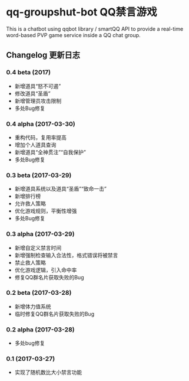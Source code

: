 # qq-groupshut-bot QQ禁言游戏
This is a chatbot using qqbot library / smartQQ API to provide a real-time word-based PVP game service inside a QQ chat group.

## Changelog 更新日志

### 0.4 beta (2017)
- 新增道具“怒不可遏”
- 修改道具“圣盾”
- 新增管理员攻击限制
- 多处Bug修复

### 0.4 alpha (2017-03-30)
- 重构代码，复用率提高
- 增加个人道具查询
- 新增道具“全神贯注”“自我保护”
- 多处Bug修复

### 0.3 beta (2017-03-29)
- 新增道具系统以及道具“圣盾”“致命一击”
- 新增排行榜
- 允许救人策略
- 优化游戏规则，平衡性增强
- 多处Bug修复

### 0.3 alpha (2017-03-29)
- 新增自定义禁言时间
- 新增强制检查输入合法性，格式错误将被禁言
- 禁止救人策略
- 优化游戏逻辑，引入命中率
- 修复QQ群名片获取失败的Bug

### 0.2 beta (2017-03-28)
- 新增体力值系统
- 临时修复QQ群名片获取失败的Bug

### 0.2 alpha (2017-03-28)
- 多处bug修复

### 0.1 (2017-03-27)
- 实现了随机数比大小禁言功能
